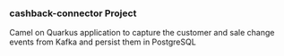 ### cashback-connector Project

Camel on Quarkus application to capture the customer and sale change events from Kafka and persist them in PostgreSQL 
